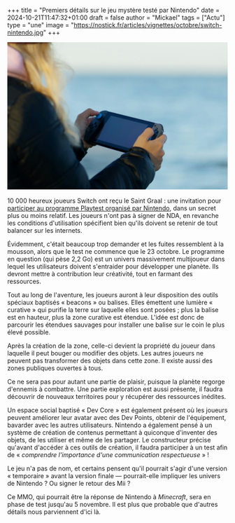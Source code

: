 +++
title = "Premiers détails sur le jeu mystère testé par Nintendo"
date = 2024-10-21T11:47:32+01:00
draft = false
author = "Mickael"
tags = ["Actu"]
type = "une"
image = "https://nostick.fr/articles/vignettes/octobre/switch-nintendo.jpg"
+++

![Switch](switch-nintendo.jpg "© Eugene Chystiakov (Unsplash).")

10 000 heureux joueurs Switch ont reçu le Saint Graal : une invitation pour [participer au programme Playtest organisé par Nintendo](https://nostick.fr/articles/2024/octobre/1010-mysterieux-test-nintendo-switch-online/), dans un secret plus ou moins relatif. Les joueurs n'ont pas à signer de NDA, en revanche les conditions d'utilisation spécifient bien qu'ils doivent se retenir de tout balancer sur les internets. 

Évidemment, c'était beaucoup trop demander et les fuites ressemblent à la mousson, alors que le test ne commence que le 23 octobre. Le programme en question (qui pèse 2,2 Go) est un univers massivement multijoueur dans lequel les utilisateurs doivent s'entraider pour développer une planète. Ils devront mettre à contribution leur créativité, tout en farmant des ressources. 

Tout au long de l'aventure, les joueurs auront à leur disposition des outils spéciaux baptisés « beacons » ou balises. Elles émettent une lumière « curative » qui purifie la terre sur laquelle elles sont posées ; plus la balise est en hauteur, plus la zone curative est étendue. L'idée est donc de parcourir les étendues sauvages pour installer une balise sur le coin le plus élevé possible.

Après la création de la zone, celle-ci devient la propriété du joueur dans laquelle il peut bouger ou modifier des objets. Les autres joueurs ne peuvent pas transformer des objets dans cette zone. Il existe aussi des zones publiques ouvertes à tous.

Ce ne sera pas pour autant une partie de plaisir, puisque la planète regorge d'ennemis à combattre. Une partie exploration est aussi présente, il faudra découvrir de nouveaux territoires pour y récupérer des ressources inédites. 

Un espace social baptisé « Dev Core » est également présent où les joueurs peuvent améliorer leur avatar avec des Dev Points, obtenir de l'équipement, bavarder avec les autres utilisateurs. Nintendo a également pensé à un système de création de contenus permettant à quiconque d'inventer des objets, de les utiliser et même de les partager. Le constructeur précise qu'avant d'accéder à ces outils de création, il faudra participer à un test afin de « *comprendre l'importance d'une communication respectueuse* » !

Le jeu n'a pas de nom, et certains pensent qu'il pourrait s'agir d'une version « temporaire » avant la version finale — pourrait-elle impliquer les univers de Nintendo ? Ou signer le retour des Mii ?

Ce MMO, qui pourrait être la réponse de Nintendo à *Minecraft*, sera en phase de test jusqu'au 5 novembre. Il est plus que probable que d'autres détails nous parviennent d'ici là.
